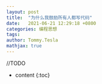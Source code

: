 ```yaml
---
layout: post
title:  "为什么我鼓励所有人都写代码"
date:   2021-06-21 12:29:18 +0800 
categories: 编程思想
tags:
author: Tommy.Tesla
mathjax: true
---
```


//TODO

* content 
{:toc}